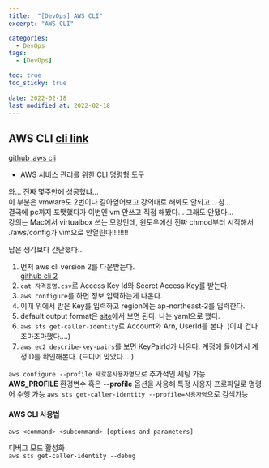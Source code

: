 ```yaml
---
title:  "[DevOps] AWS CLI"
excerpt: "AWS CLI"

categories:
  - DevOps
tags:
  - [DevOps]

toc: true
toc_sticky: true
 
date: 2022-02-18
last_modified_at: 2022-02-18
---
```

## AWS CLI [cli link](https://aws.amazon.com/cli)
[github_aws cli](https://github.com/aws/aws-cli)
- AWS 서비스 관리를 위한 CLI 명령형 도구

와... 진짜 몇주만에 성공했냐...  
이 부분은 vmware도 2번이나 갈아엎어보고 강의대로 해봐도 안되고... 참...  
결국에 pc까지 포맷했다가 이번엔 vm 안쓰고 직접 해봤다... 그래도 안됐다...  
강의는 Mac에서 virtualbox 쓰는 모양인데, 윈도우에선 진짜 chmod부터 시작해서 ./aws/config가 vim으로 안열린다!!!!!!!!  

답은 생각보다 간단했다...


1. 먼저 aws cli version 2를 다운받는다.  
[github cli 2](https://github.com/aws/aws-cli/tree/v2)
2. ```cat 자격증명.csv```로 Access Key Id와 Secret Access Key를 받는다.
3. ```aws configure```를 하면 정보 입력하는게 나온다.
4. 이때 위에서 받은 Key를 입력하고 region에는 ap-northeast-2를 입력한다.
5. default output format은 [site](https://docs.aws.amazon.com/ko_kr/cli/latest/userguide/cli-usage-output-format.html)에서 보면 된다.
나는 yaml으로 했다.
6. ```aws sts get-caller-identity```로 Account와 Arn, UserId를 본다.
(이때 겁나 조마조마했다....)
7. ```aws ec2 describe-key-pairs```를 보면 KeyPairId가 나온다.
계정에 들어가서 계정ID를 확인해본다. (드디어 맞았다....)

```aws configure --profile 새로운사용자명```으로 추가적인 세팅 가능  
__AWS_PROFILE__ 환경변수 혹은 __--profile__ 옵션을 사용해 특정 사용자 프로파일로 명령어 수행 가능
```aws sts get-caller-identity --profile=사용자명```으로 검색가능

#### AWS CLI 사용법
```aws <command> <subcommand> [options and parameters]```

디버그 모드 활성화  
```aws sts get-caller-identity --debug```